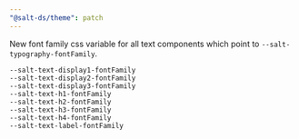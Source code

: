 ```yaml
---
"@salt-ds/theme": patch
---
```


New font family css variable for all text components which point to `--salt-typography-fontFamily`.

```
--salt-text-display1-fontFamily
--salt-text-display2-fontFamily
--salt-text-display3-fontFamily
--salt-text-h1-fontFamily
--salt-text-h2-fontFamily
--salt-text-h3-fontFamily
--salt-text-h4-fontFamily
--salt-text-label-fontFamily
```
